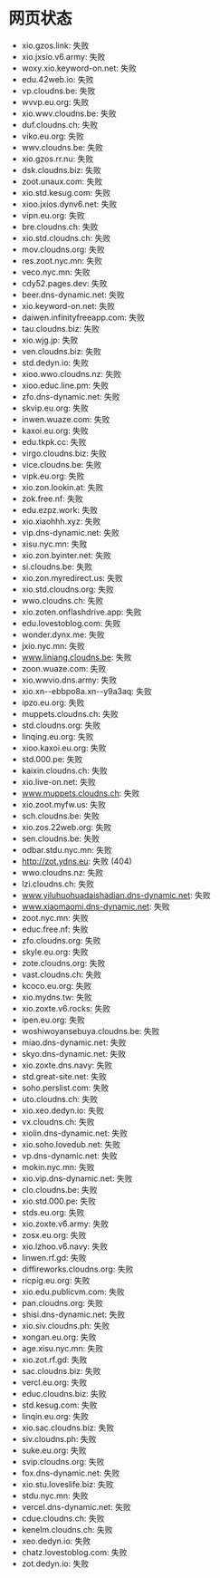# 网页状态
- xio.gzos.link: 失败
- xio.jxsio.v6.army: 失败
- woxy.xio.keyword-on.net: 失败
- edu.42web.io: 失败
- vp.cloudns.be: 失败
- wvvp.eu.org: 失败
- xio.wwv.cloudns.be: 失败
- duf.cloudns.ch: 失败
- viko.eu.org: 失败
- wwv.cloudns.be: 失败
- xio.gzos.rr.nu: 失败
- dsk.cloudns.biz: 失败
- zoot.unaux.com: 失败
- xio.std.kesug.com: 失败
- xioo.jxios.dynv6.net: 失败
- vipn.eu.org: 失败
- bre.cloudns.ch: 失败
- xio.std.cloudns.ch: 失败
- mov.cloudns.org: 失败
- res.zoot.nyc.mn: 失败
- veco.nyc.mn: 失败
- cdy52.pages.dev: 失败
- beer.dns-dynamic.net: 失败
- xio.keyword-on.net: 失败
- daiwen.infinityfreeapp.com: 失败
- tau.cloudns.biz: 失败
- xio.wjg.jp: 失败
- ven.cloudns.biz: 失败
- std.dedyn.io: 失败
- xioo.wwo.cloudns.nz: 失败
- xioo.educ.line.pm: 失败
- zfo.dns-dynamic.net: 失败
- skvip.eu.org: 失败
- inwen.wuaze.com: 失败
- kaxoi.eu.org: 失败
- edu.tkpk.cc: 失败
- virgo.cloudns.biz: 失败
- vice.cloudns.be: 失败
- vipk.eu.org: 失败
- xio.zon.lookin.at: 失败
- zok.free.nf: 失败
- edu.ezpz.work: 失败
- xio.xiaohhh.xyz: 失败
- vip.dns-dynamic.net: 失败
- xisu.nyc.mn: 失败
- xio.zon.byinter.net: 失败
- si.cloudns.be: 失败
- xio.zon.myredirect.us: 失败
- xio.std.cloudns.org: 失败
- wwo.cloudns.ch: 失败
- xio.zoten.onflashdrive.app: 失败
- edu.lovestoblog.com: 失败
- wonder.dynx.me: 失败
- jxio.nyc.mn: 失败
- www.liniang.cloudns.be: 失败
- zoon.wuaze.com: 失败
- xio.wwvio.dns.army: 失败
- xio.xn--ebbpo8a.xn--y9a3aq: 失败
- ipzo.eu.org: 失败
- muppets.cloudns.ch: 失败
- std.cloudns.org: 失败
- linqing.eu.org: 失败
- xioo.kaxoi.eu.org: 失败
- std.000.pe: 失败
- kaixin.cloudns.ch: 失败
- xio.live-on.net: 失败
- www.muppets.cloudns.ch: 失败
- xio.zoot.myfw.us: 失败
- sch.cloudns.be: 失败
- xio.zos.22web.org: 失败
- sen.cloudns.be: 失败
- odbar.stdu.nyc.mn: 失败
- http://zot.ydns.eu: 失败 (404)
- wwo.cloudns.nz: 失败
- lzi.cloudns.ch: 失败
- www.yiluhuohuadaishadian.dns-dynamic.net: 失败
- www.xiaomaomi.dns-dynamic.net: 失败
- zoot.nyc.mn: 失败
- educ.free.nf: 失败
- zfo.cloudns.org: 失败
- skyle.eu.org: 失败
- zote.cloudns.org: 失败
- vast.cloudns.ch: 失败
- kcoco.eu.org: 失败
- xio.mydns.tw: 失败
- xio.zoxte.v6.rocks: 失败
- ipen.eu.org: 失败
- woshiwoyansebuya.cloudns.be: 失败
- miao.dns-dynamic.net: 失败
- skyo.dns-dynamic.net: 失败
- xio.zoxte.dns.navy: 失败
- std.great-site.net: 失败
- soho.perslist.com: 失败
- uto.cloudns.ch: 失败
- xio.xeo.dedyn.io: 失败
- vx.cloudns.ch: 失败
- xiolin.dns-dynamic.net: 失败
- xio.soho.lovedub.net: 失败
- vp.dns-dynamic.net: 失败
- mokin.nyc.mn: 失败
- xio.vip.dns-dynamic.net: 失败
- clo.cloudns.be: 失败
- xio.std.000.pe: 失败
- stds.eu.org: 失败
- xio.zoxte.v6.army: 失败
- zosx.eu.org: 失败
- xio.lzhoo.v6.navy: 失败
- linwen.rf.gd: 失败
- diffireworks.cloudns.org: 失败
- ricpig.eu.org: 失败
- xio.edu.publicvm.com: 失败
- pan.cloudns.org: 失败
- shisi.dns-dynamic.net: 失败
- xio.siv.cloudns.ph: 失败
- xongan.eu.org: 失败
- age.xisu.nyc.mn: 失败
- xio.zot.rf.gd: 失败
- sac.cloudns.biz: 失败
- vercl.eu.org: 失败
- educ.cloudns.biz: 失败
- std.kesug.com: 失败
- linqin.eu.org: 失败
- xio.sac.cloudns.biz: 失败
- siv.cloudns.ph: 失败
- suke.eu.org: 失败
- svip.cloudns.org: 失败
- fox.dns-dynamic.net: 失败
- xio.stu.loveslife.biz: 失败
- stdu.nyc.mn: 失败
- vercel.dns-dynamic.net: 失败
- cdue.cloudns.ch: 失败
- kenelm.cloudns.ch: 失败
- xeo.dedyn.io: 失败
- chatz.lovestoblog.com: 失败
- zot.dedyn.io: 失败
